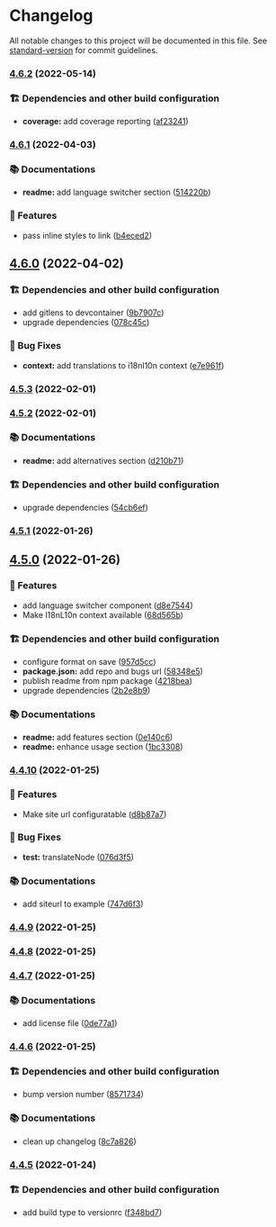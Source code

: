 # Changelog

All notable changes to this project will be documented in this file. See [standard-version](https://github.com/conventional-changelog/standard-version) for commit guidelines.

### [4.6.2](https://github.com/openscript-ch/gatsby-plugin-i18n-l10n/compare/v4.6.1...v4.6.2) (2022-05-14)


### 🏗️ Dependencies and other build configuration

* **coverage:** add coverage reporting ([af23241](https://github.com/openscript-ch/gatsby-plugin-i18n-l10n/commit/af2324101eb3adebf893ab32b2fbecf0a0286db8))

### [4.6.1](https://github.com/openscript-ch/gatsby-plugin-i18n-l10n/compare/v4.6.0...v4.6.1) (2022-04-03)


### 📚 Documentations

* **readme:** add language switcher section ([514220b](https://github.com/openscript-ch/gatsby-plugin-i18n-l10n/commit/514220b1f6a76b8939b03e584309dc98aba80fb7))


### 🚀 Features

* pass inline styles to link ([b4eced2](https://github.com/openscript-ch/gatsby-plugin-i18n-l10n/commit/b4eced2c706fd8fc05f02cf0f37607c4234851e9))

## [4.6.0](https://github.com/openscript-ch/gatsby-plugin-i18n-l10n/compare/v4.5.3...v4.6.0) (2022-04-02)


### 🏗️ Dependencies and other build configuration

* add gitlens to devcontainer ([9b7907c](https://github.com/openscript-ch/gatsby-plugin-i18n-l10n/commit/9b7907cc4bc34db21b3da78447d75a602a66c44e))
* upgrade dependencies ([078c45c](https://github.com/openscript-ch/gatsby-plugin-i18n-l10n/commit/078c45cede4a90c62bbb8f5fbb2d7cc69d79bb7b))


### 🐛 Bug Fixes

* **context:** add translations to i18nl10n context ([e7e961f](https://github.com/openscript-ch/gatsby-plugin-i18n-l10n/commit/e7e961f6e5b80bf75e621cc9ab2fe74954c1e5c4))

### [4.5.3](https://github.com/openscript-ch/gatsby-plugin-i18n-l10n/compare/v4.5.2...v4.5.3) (2022-02-01)

### [4.5.2](https://github.com/openscript-ch/gatsby-plugin-i18n-l10n/issues/compare/v4.5.1...v4.5.2) (2022-02-01)


### 📚 Documentations

* **readme:** add alternatives section ([d210b71](https://github.com/openscript-ch/gatsby-plugin-i18n-l10n/issues/commit/d210b711ce30af1bf798bd3f2520471da0b98c5d))


### 🏗️ Dependencies and other build configuration

* upgrade dependencies ([54cb6ef](https://github.com/openscript-ch/gatsby-plugin-i18n-l10n/issues/commit/54cb6efc768f51538b84fa6c358de0dd279f46de))

### [4.5.1](https://github.com/openscript-ch/gatsby-plugin-i18n-l10n/issues/compare/v4.5.0...v4.5.1) (2022-01-26)

## [4.5.0](https://github.com/openscript-ch/gatsby-plugin-i18n-l10n/issues/compare/v4.4.10...v4.5.0) (2022-01-26)


### 🚀 Features

* add language switcher component ([d8e7544](https://github.com/openscript-ch/gatsby-plugin-i18n-l10n/issues/commit/d8e7544064a36b55f7ffe339fa5983bbb0b20af4))
* Make I18nL10n context available ([68d565b](https://github.com/openscript-ch/gatsby-plugin-i18n-l10n/issues/commit/68d565b5f3ac462305afc74cd9804518c212150f))


### 🏗️ Dependencies and other build configuration

* configure format on save ([957d5cc](https://github.com/openscript-ch/gatsby-plugin-i18n-l10n/issues/commit/957d5cc90266d4cd0e5fa9596a8e374304f0a20e))
* **package.json:** add repo and bugs url ([58348e5](https://github.com/openscript-ch/gatsby-plugin-i18n-l10n/issues/commit/58348e52d7578a22560620e61909d84846a14799))
* publish readme from npm package ([4218bea](https://github.com/openscript-ch/gatsby-plugin-i18n-l10n/issues/commit/4218bead54e257ca675e397028e1b069c3aa0d15))
* upgrade dependencies ([2b2e8b9](https://github.com/openscript-ch/gatsby-plugin-i18n-l10n/issues/commit/2b2e8b9e3e3a2cbe38af5ad08eb01fa69ccf0ebe))


### 📚 Documentations

* **readme:** add features section ([0e140c6](https://github.com/openscript-ch/gatsby-plugin-i18n-l10n/issues/commit/0e140c6674088aba3ac357ee1c0f157b612f3ef4))
* **readme:** enhance usage section ([1bc3308](https://github.com/openscript-ch/gatsby-plugin-i18n-l10n/issues/commit/1bc3308eefd3fafb42e8e50e67dee534ee36e862))

### [4.4.10](https://github.com/openscript-ch/gatsby-plugin-i18n-l10n/compare/v4.4.9...v4.4.10) (2022-01-25)


### 🚀 Features

* Make site url configuratable ([d8b87a7](https://github.com/openscript-ch/gatsby-plugin-i18n-l10n/commit/d8b87a7391f3db489882bbf27cfaa297b76cef54))


### 🐛 Bug Fixes

* **test:** translateNode ([076d3f5](https://github.com/openscript-ch/gatsby-plugin-i18n-l10n/commit/076d3f5702a422e3768cbb61f9de43d2010dfaab))


### 📚 Documentations

* add siteurl to example ([747d6f3](https://github.com/openscript-ch/gatsby-plugin-i18n-l10n/commit/747d6f356392d7721f4455bca2755be00a5e6509))

### [4.4.9](https://github.com/openscript-ch/gatsby-plugin-i18n-l10n/compare/v4.4.8...v4.4.9) (2022-01-25)

### [4.4.8](https://github.com/openscript-ch/gatsby-plugin-i18n-l10n/compare/v4.4.7...v4.4.8) (2022-01-25)

### [4.4.7](https://github.com/openscript-ch/gatsby-plugin-i18n-l10n/compare/v4.4.6...v4.4.7) (2022-01-25)


### 📚 Documentations

* add license file ([0de77a1](https://github.com/openscript-ch/gatsby-plugin-i18n-l10n/commit/0de77a14e41183aa78aac35ab5da0c2a3df2d20f))

### [4.4.6](https://github.com/openscript-ch/gatsby-plugin-i18n-l10n/compare/v4.4.5...v4.4.6) (2022-01-25)


### 🏗️ Dependencies and other build configuration

* bump version number ([8571734](https://github.com/openscript-ch/gatsby-plugin-i18n-l10n/commit/85717345274c7f8d7130e2156159a762a4381986))


### 📚 Documentations

* clean up changelog ([8c7a826](https://github.com/openscript-ch/gatsby-plugin-i18n-l10n/commit/8c7a8267e0bd6a243230f29495873c2860213912))

### [4.4.5](https://github.com/openscript-ch/gatsby-plugin-i18n-l10n/compare/v4.4.4...v4.4.5) (2022-01-24)


### 🏗️ Dependencies and other build configuration

* add build type to versionrc ([f348bd7](https://github.com/openscript-ch/gatsby-plugin-i18n-l10n/commit/f348bd7f556d8576612df89fce5ffcf9150c5052))
